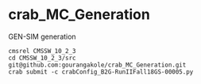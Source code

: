 # crab_MC_Generation
GEN-SIM generation

```
cmsrel CMSSW_10_2_3
cd CMSSW_10_2_3/src
git@github.com:gourangakole/crab_MC_Generation.git
crab submit -c crabConfig_B2G-RunIIFall18GS-00005.py
```
